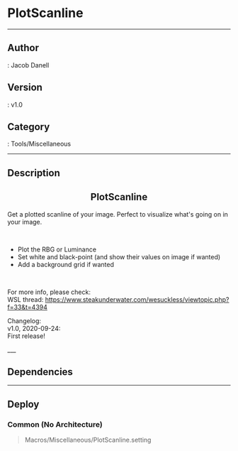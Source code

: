 # PlotScanline
___

## Author
 : Jacob Danell

## Version
 : v1.0

## Category
 : Tools/Miscellaneous
___

## Description
<center><h2>PlotScanline</h2></center>

<p>Get a plotted scanline of your image. Perfect to visualize what's going on in your image.</p>

<br>
<ul>
	<li>Plot the RBG or Luminance</li>
	<li>Set white and black-point (and show their values on image if wanted)</li>
	<li>Add a background grid if wanted</li>
</ul>
<br>

<p>For more info, please check:
<br>WSL thread: <a href="https://www.steakunderwater.com/wesuckless/viewtopic.php?f=33&t=4394">https://www.steakunderwater.com/wesuckless/viewtopic.php?f=33&t=4394</a>
</p>


<p>Changelog:
<br>v1.0, 2020-09-24:
<br>First release!
</p>___

## Dependencies


___

## Deploy

### Common (No Architecture)

> Macros/Miscellaneous/PlotScanline.setting  
